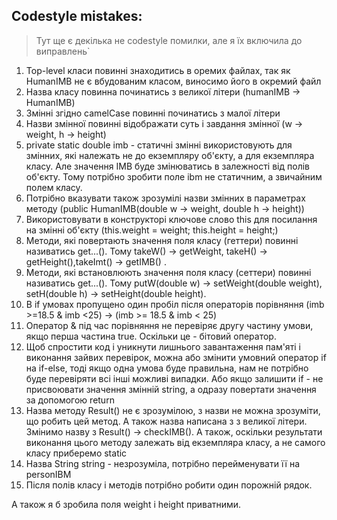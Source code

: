 ## Codestyle mistakes:
>Тут ще є декілька не codestyle помилки, але я їх включила до виправлень`

1. Top-level класи повинні знаходитись в оремих файлах, так як HumanIMB не є вбудованим класом, виносимо його в окремий 
файл
2. Назва класу повинна починатись з великої літери (humanIMB -> HumanIMB)
3. Змінні згідно camelCase повинні починатись з малої літери 
4. Назви змінної повинні відображати суть і завдання змінної (w -> weight, h -> height)
5. private static double imb - статичні змінні використовують для змінних, які належать не до
екземпляру об'єкту, а для екземпляра класу. Але значення IMB буде змінюватись в залежності від
полів об'єкту. Тому потрібно зробити поле ibm не статичним, а звичайним полем класу. 
6. Потрібно вказувати також зрозумілі назви змінних в параметрах методу (public HumanIMB(double w -> weight, double h -> height))
7. Використовувати в конструкторі ключове слово this для посилання на змінні об'єкту (this.weight = weight;
   this.height = height;)
8. Методи, які повертають значення поля класу (геттери) повинні називатись get...(). Тому
   takeW() -> getWeight, takeH() -> getHeight(),takeImt() -> getIMB() . 
9. Методи, які встановлюють значення поля класу (сеттери) повинні називатись get...(). Тому
   putW(double w) -> setWeight(double weight), setH(double h) -> setHeight(double height). 
10. В if умовах пропущено один пробіл після операторів порівняння  (imb >=18.5 & imb <25) -> (imb >= 18.5 & imb < 25)
11. Оператор & під час порівняння не перевіряє другу частину умови, якщо перша частина true. Оскільки це - 
бітовий оператор. 
12. Щоб спростити код і уникнути лишнього завантаження пам'яті і виконання зайвих перевірок, можна або змінити
умовний оператор if на if-else, тоді якщо одна умова буде правильна, нам не потрібно буде перевіряти всі інші 
можливі випадки. Або якщо залишити if - не присвоювати значення змінній string, а одразу повертати значення за допомогою 
return 
13. Назва методу Result() не є зрозумілою, з назви не можна зрозуміти, що робить цей метод. А також назва написана з
з великої літери. Змінимо назву з Result() -> checkIMB(). А також, оскільки результати виконання цього методу залежать 
від екземпляра класу, а не самого класу приберемо static 
14. Назва String string - незрозуміла, потрібно перейменувати її на personIBM 
15. Після полів класу і методів потрібно робити один порожній рядок.

А також я б зробила поля weight i height приватними.